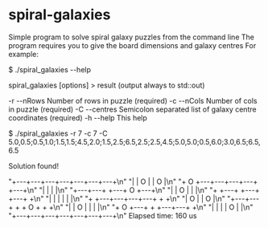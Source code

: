 # spiral-galaxies
Simple program to solve spiral galaxy puzzles from the command line
The program requires you to give the board dimensions and galaxy centres
For example:

$ ./spiral_galaxies --help

spiral_galaxies [options] > result (output always to std::out)

-r --nRows <int>       Number of rows in puzzle (required)
-c --nCols <int>       Number of cols in puzzle (required)
-C --centres <string>  Semicolon separated list of galaxy centre coordinates (required)
-h --help <void>       This help


$ ./spiral_galaxies -r 7 -c 7 -C 5.0,0.5;0.5,1.0;1.5,1.5;4.5,2.0;1.5,2.5;6.5,2.5;2.5,4.5;5.0,5.0;0.5,6.0;3.0,6.5;6.5,6.5

Solution found!

"+---+---+---+---+---+---+---+\n"
"|   |       O       |   | O |\n"
"+ O +---+---+---+---+   +---+\n"
"|   |           |           |\n"
"+---+---+   +---+   O   +---+\n"
"|       | O |           |   |\n"
"+   +---+   +---+   +---+   +\n"
"|   |           |   |   |   |\n"
"+   +---+---+---+---+   +   +\n"
"|     O     |           | O |\n"
"+---+---+   +   + O +   +   +\n"
"|   | O |   |           |   |\n"
"+ O +---+   +   +---+---+   +\n"
"|   |       |   |   O   |   |\n"
"+---+---+---+---+---+---+---+\n"
Elapsed time: 160 us

